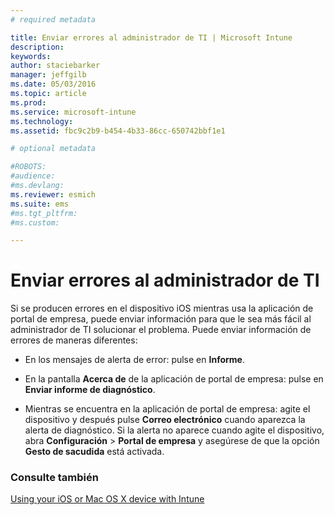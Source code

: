 ```yaml
---
# required metadata

title: Enviar errores al administrador de TI | Microsoft Intune
description:
keywords:
author: staciebarker
manager: jeffgilb
ms.date: 05/03/2016
ms.topic: article
ms.prod:
ms.service: microsoft-intune
ms.technology:
ms.assetid: fbc9c2b9-b454-4b33-86cc-650742bbf1e1

# optional metadata

#ROBOTS:
#audience:
#ms.devlang:
ms.reviewer: esmich
ms.suite: ems
#ms.tgt_pltfrm:
#ms.custom:

---
```



# Enviar errores al administrador de TI

Si se producen errores en el dispositivo iOS mientras usa la aplicación de portal de empresa, puede enviar información para que le sea más fácil al administrador de TI solucionar el problema. Puede enviar información de errores de maneras diferentes:

-   En los mensajes de alerta de error: pulse en **Informe**.

-   En la pantalla **Acerca de** de la aplicación de portal de empresa: pulse en **Enviar informe de diagnóstico**.

-   Mientras se encuentra en la aplicación de portal de empresa: agite el dispositivo y después pulse **Correo electrónico** cuando aparezca la alerta de diagnóstico. Si la alerta no aparece cuando agite el dispositivo, abra **Configuración** &gt; **Portal de empresa** y asegúrese de que la opción **Gesto de sacudida** está activada.

### Consulte también
[Using your iOS or Mac OS X device with Intune](using-your-ios-or-mac-os-x-device-with-intune.md)

<!--HONumber=Jun16_HO1-->


